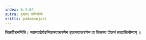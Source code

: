 ```yaml
---
index: 5.4.64
sutra: दुःखात्‌ प्रातिलोम्ये
vritti: padamanjari
---
```


 चितपीडनमिति। स्वाम्यादेर्यदनिष्टस्याचरणेन इष्टस्याकरणेन वा चितस्य पीडनं तत्प्रातिलोम्यम् ॥